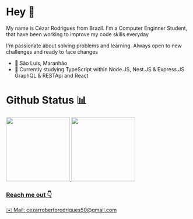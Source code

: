 # Hey 👋

My name is Cézar Rodrigues from Brazil. I'm a Computer Enginner Student, that have been working to improve my code skills everyday

I'm passionate about solving problems and learning. Always open to new challenges and ready to face changes

 - 📍 São Luís, Maranhão
 - 📖 Currently studying TypeScript within Node.JS, Nest.JS & Express.JS GraphQL & RESTApi and React
 

# Github Status 📊
<div>
   <a href="https://github.com/CezarRoberto">
   <img height="175em" src="https://github-readme-stats.vercel.app/api?username=CezarRoberto&show_icons=true&theme=dracula&include_all_commits=true&count_private=true"/>
   <img height="175em" src="https://github-readme-stats.vercel.app/api/top-langs/?username=CezarRoberto&layout=compact&langs_count=16&theme=dracula"/>
<div>


### Reach me out 👇
✉️ Mail: cezarrobertorodrigues50@gmail.com
